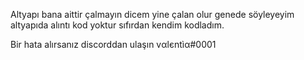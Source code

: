 Altyapı bana aittir çalmayın dicem yine çalan olur genede söyleyeyim altyapıda alıntı kod yoktur sıfırdan kendim kodladım.

Bir hata alırsanız discorddan ulaşın vαlєntìα#0001

